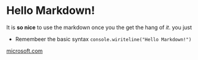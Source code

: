 # Hello Markdown!

It is **so nice** to use the markdown
once you the get the hang of *it*. you just

* Remembeer the basic syntax
`console.wiriteline("Hello Markdown!")`

[microsoft.com](http://www.microsoft.com)
